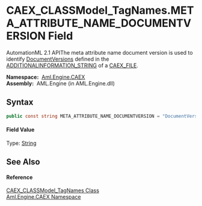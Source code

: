 CAEX_CLASSModel_TagNames.META_ATTRIBUTE_NAME_DOCUMENTVERSION Field
==================================================================
AutomationML 2.1 APIThe meta attribute name document version is used to identify [DocumentVersions][1] defined in the [ADDITIONALINFORMATION_STRING][2] of a [CAEX_FILE][3].

  **Namespace:**  [Aml.Engine.CAEX][4]  
  **Assembly:**  AML.Engine (in AML.Engine.dll)

Syntax
------

```csharp
public const string META_ATTRIBUTE_NAME_DOCUMENTVERSION = "DocumentVersion"
```

#### Field Value
Type: [String][5]

See Also
--------

#### Reference
[CAEX_CLASSModel_TagNames Class][6]  
[Aml.Engine.CAEX Namespace][4]  

[1]: ../../Aml.Engine.AmlObjects/DocumentVersions/README.md
[2]: ADDITIONALINFORMATION_STRING.md
[3]: CAEX_FILE.md
[4]: ../README.md
[5]: https://docs.microsoft.com/dotnet/api/system.string
[6]: README.md
[7]: https://www.automationml.org
[8]: ../../icons/logoShade.png